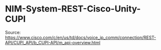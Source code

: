 # NIM-System-REST-Cisco-Unity-CUPI

Source: https://www.cisco.com/c/en/us/td/docs/voice_ip_comm/connection/REST-API/CUPI_API/b_CUPI-API/m_api-overview.html
